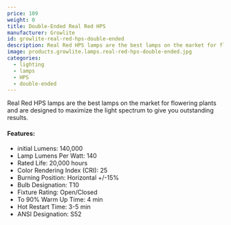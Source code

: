 ```yaml
---
price: 109
weight: 0
title: Double-Ended Real Red HPS
manufacturer: Growlite
id: growlite-real-red-hps-double-ended
description: Real Red HPS lamps are the best lamps on the market for flowering plants and are designed to maximize the light spectrum to give you outstanding results.
image: products.growlite.lamps.real-red-hps-double-ended.jpg
categories:
  - lighting
  - lamps
  - HPS
  - double-ended
---
```


Real Red HPS lamps are the best lamps on the market for flowering plants and are designed to maximize the light spectrum to give you outstanding results.

#### Features:

* initial Lumens: 140,000
* Lamp Lumens Per Watt: 140
* Rated Life: 20,000 hours
* Color Rendering Index (CRI): 25
* Burning Position: Horizontal +/-15%
* Bulb Designation: T10
* Fixture Rating: Open/Closed
* To 90% Warm Up Time: 4 min
* Hot Restart Time: 3-5 min
* ANSI Designation: S52
